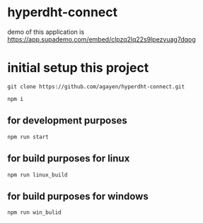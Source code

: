# hyperdht-connect

demo of this application is 
https://app.supademo.com/embed/clpzq2lq22s9lpezyuag7dqog


# initial setup this project

```
git clone https://github.com/agayen/hyperdht-connect.git
```

```
npm i
```

##  for development purposes
```
npm run start
```
## for build purposes for linux
```
npm run linux_build
```
## for build purposes for windows
```
npm run win_bulid
```
